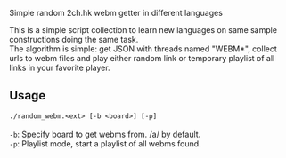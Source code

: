 Simple random 2ch.hk webm getter in different languages

This is a simple script collection to learn new languages on same sample constructions doing the same task.\
The algorithm is simple: get JSON with threads named "WEBM*", collect urls to webm files and play either random link or temporary playlist of all links in your favorite player.

## Usage

`./random_webm.<ext> [-b <board>] [-p]`\
\
`-b`: Specify board to get webms from. /a/ by default.\
`-p`: Playlist mode, start a playlist of all webms found.
